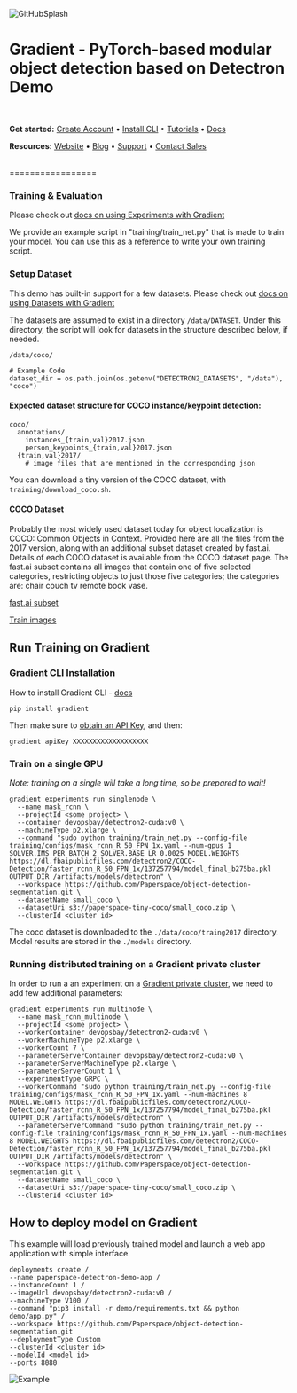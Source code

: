 ![GitHubSplash](https://user-images.githubusercontent.com/585865/65443342-e630d300-ddfb-11e9-9bcd-de1d2033ea60.png)

Gradient - PyTorch-based modular object detection based on Detectron Demo
=================
<br>

**Get started:** [Create Account](https://console.paperspace.com/signup?gradient=true) • [Install CLI](https://docs.paperspace.com/gradient/get-started/install-the-cli) • [Tutorials](https://docs.paperspace.com/gradient/tutorials) • [Docs](https://docs.paperspace.com/gradient)

**Resources:** [Website](https://gradient.paperspace.com/) • [Blog](https://blog.paperspace.com/) • [Support](https://support.paperspace.com/hc/en-us) • [Contact Sales](https://info.paperspace.com/contact-sales)

<br>
=================

### Training & Evaluation

Please check out [docs on using Experiments with Gradient](https://docs.paperspace.com/gradient/experiments/using-experiments)

We provide an example script in "training/train_net.py" that is made to train your model. 
You can use this as a reference to write your own training script.

### Setup Dataset

This demo has built-in support for a few datasets.
Please check out [docs on using Datasets with Gradient](https://docs.paperspace.com/gradient/experiments/using-experiments/experiment-datasets)

The datasets are assumed to exist in a directory `/data/DATASET`.
Under this directory, the script will look for datasets in the structure described below, if needed.
```
/data/coco/
```
```
# Example Code 
dataset_dir = os.path.join(os.getenv("DETECTRON2_DATASETS", "/data"), "coco")
```
#### Expected dataset structure for COCO instance/keypoint detection:

```
coco/
  annotations/
    instances_{train,val}2017.json
    person_keypoints_{train,val}2017.json
  {train,val}2017/
    # image files that are mentioned in the corresponding json
```
You can download a tiny version of the COCO dataset, with `training/download_coco.sh`.

#### COCO Dataset
Probably the most widely used dataset today for object localization is COCO: Common Objects in Context. Provided here are all the files from the 2017 version, along with an additional subset dataset created by fast.ai. Details of each COCO dataset is available from the COCO dataset page. The fast.ai subset contains all images that contain one of five selected categories, restricting objects to just those five categories; the categories are: chair couch tv remote book vase.

[fast.ai subset](https://s3.amazonaws.com/fast-ai-coco/coco_sample.tgz)

[Train images](https://s3.amazonaws.com/fast-ai-coco/train2017.zip)

## Run Training on Gradient

### Gradient CLI Installation

How to install Gradient CLI - [docs](https://docs.paperspace.com/gradient/get-started/install-the-cli)

```
pip install gradient
```
Then make sure to [obtain an API Key](https://docs.paperspace.com/gradient/get-started/install-the-cli#obtaining-an-api-key), and then:
```
gradient apiKey XXXXXXXXXXXXXXXXXXX
```

### Train on a single GPU

_Note: training on a single will take a long time, so be prepared to wait!_

```
gradient experiments run singlenode \
  --name mask_rcnn \
  --projectId <some project> \
  --container devopsbay/detectron2-cuda:v0 \
  --machineType p2.xlarge \
  --command "sudo python training/train_net.py --config-file training/configs/mask_rcnn_R_50_FPN_1x.yaml --num-gpus 1 SOLVER.IMS_PER_BATCH 2 SOLVER.BASE_LR 0.0025 MODEL.WEIGHTS https://dl.fbaipublicfiles.com/detectron2/COCO-Detection/faster_rcnn_R_50_FPN_1x/137257794/model_final_b275ba.pkl  OUTPUT_DIR /artifacts/models/detectron" \
  --workspace https://github.com/Paperspace/object-detection-segmentation.git \
  --datasetName small_coco \
  --datasetUri s3://paperspace-tiny-coco/small_coco.zip \
  --clusterId <cluster id>
```
The coco dataset is downloaded to the `./data/coco/traing2017` directory.
Model results are stored in the `./models` directory.

### Running distributed training on a Gradient private cluster
In order to run a an experiment on a [Gradient private cluster](https://docs.paperspace.com/gradient/gradient-private-cloud/about), we need to add few additional parameters:
```
gradient experiments run multinode \
  --name mask_rcnn_multinode \
  --projectId <some project> \
  --workerContainer devopsbay/detectron2-cuda:v0 \
  --workerMachineType p2.xlarge \
  --workerCount 7 \
  --parameterServerContainer devopsbay/detectron2-cuda:v0 \
  --parameterServerMachineType p2.xlarge \
  --parameterServerCount 1 \
  --experimentType GRPC \
  --workerCommand "sudo python training/train_net.py --config-file training/configs/mask_rcnn_R_50_FPN_1x.yaml --num-machines 8 MODEL.WEIGHTS https://dl.fbaipublicfiles.com/detectron2/COCO-Detection/faster_rcnn_R_50_FPN_1x/137257794/model_final_b275ba.pkl  OUTPUT_DIR /artifacts/models/detectron" \
  --parameterServerCommand "sudo python training/train_net.py --config-file training/configs/mask_rcnn_R_50_FPN_1x.yaml --num-machines 8 MODEL.WEIGHTS https://dl.fbaipublicfiles.com/detectron2/COCO-Detection/faster_rcnn_R_50_FPN_1x/137257794/model_final_b275ba.pkl  OUTPUT_DIR /artifacts/models/detectron" \
  --workspace https://github.com/Paperspace/object-detection-segmentation.git \
  --datasetName small_coco \
  --datasetUri s3://paperspace-tiny-coco/small_coco.zip \
  --clusterId <cluster id>
```

## How to deploy model on Gradient

This example will load previously trained model and launch a web app application with simple interface. 

```
deployments create /
--name paperspace-detectron-demo-app /
--instanceCount 1 /
--imageUrl devopsbay/detectron2-cuda:v0 /
--machineType V100 /
--command "pip3 install -r demo/requirements.txt && python demo/app.py" /
--workspace https://github.com/Paperspace/object-detection-segmentation.git 
--deploymentType Custom 
--clusterId <cluster id> 
--modelId <model id> 
--ports 8080
```
![Example](demo/samples/detect.jpeg?raw=true "Example Object Detection")
